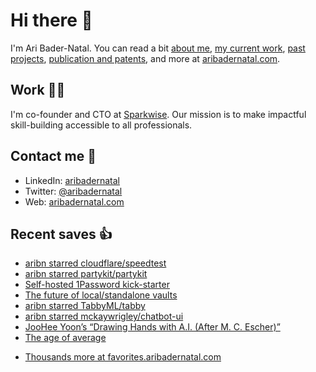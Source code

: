 # Hi there  👋

I'm Ari Bader-Natal. You can read a bit [about me](https://aribadernatal.com), [my current work](https://aribadernatal.com/projects/Sparkwise/), [past projects](https://aribadernatal.com/projects/), [publication and patents](https://aribadernatal.com/publications), and more at [aribadernatal.com](https://aribadernatal.com).

## Work  👨‍💻

I'm co-founder and CTO at [Sparkwise](https://sparkwise.co). Our mission is to make impactful skill-building accessible to all professionals.

## Contact me  💬 

- LinkedIn: [aribadernatal](https://linkedin.com/in/aribadernatal)
- Twitter: [@aribadernatal](https://twitter.com/aribadernatal)
- Web: [aribadernatal.com](https://aribadernatal.com)

## Recent saves  👍

<!--START_SECTION:feed-->
* [aribn starred cloudflare&#x2F;speedtest](https:&#x2F;&#x2F;favorites.aribadernatal.com&#x2F;github-favorites&#x2F;2023&#x2F;04&#x2F;aribn-starred-cloudflare-speedtest&#x2F;)
* [aribn starred partykit&#x2F;partykit](https:&#x2F;&#x2F;favorites.aribadernatal.com&#x2F;github-favorites&#x2F;2023&#x2F;04&#x2F;aribn-starred-partykit-partykit&#x2F;)
* [Self-hosted 1Password kick-starter](https:&#x2F;&#x2F;favorites.aribadernatal.com&#x2F;pocket-favorites&#x2F;2023&#x2F;04&#x2F;self-hosted-1password-kick-starter&#x2F;)
* [The future of local&#x2F;standalone vaults](https:&#x2F;&#x2F;favorites.aribadernatal.com&#x2F;pocket-favorites&#x2F;2023&#x2F;04&#x2F;the-future-of-local-standalone-vaults&#x2F;)
* [aribn starred TabbyML&#x2F;tabby](https:&#x2F;&#x2F;favorites.aribadernatal.com&#x2F;github-favorites&#x2F;2023&#x2F;04&#x2F;aribn-starred-tabbyml-tabby&#x2F;)
* [aribn starred mckaywrigley&#x2F;chatbot-ui](https:&#x2F;&#x2F;favorites.aribadernatal.com&#x2F;github-favorites&#x2F;2023&#x2F;04&#x2F;aribn-starred-mckaywrigley-chatbot-ui-2&#x2F;)
* [JooHee Yoon’s “Drawing Hands with A.I. (After M. C. Escher)”](https:&#x2F;&#x2F;favorites.aribadernatal.com&#x2F;pocket-favorites&#x2F;2023&#x2F;04&#x2F;joohee-yoons-drawing-hands-with-a-i-after-m-c-escher&#x2F;)
* [The age of average](https:&#x2F;&#x2F;favorites.aribadernatal.com&#x2F;pocket-favorites&#x2F;2023&#x2F;04&#x2F;the-age-of-average&#x2F;)
<!--END_SECTION:feed-->
* [Thousands more at favorites.aribadernatal.com](https://favorites.aribadernatal.com)
